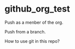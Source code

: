 # github_org_test

Push as a menber of the org.

Push from a branch. 

How to use git in this repo?
